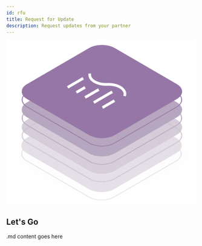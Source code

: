 ```yaml
---
id: rfu
title: Request for Update
description: Request updates from your partner
---
```


![DCM kit banner](/img/kit-icons/dcm-kit-icon.svg)

## Let's Go

.md content goes here
